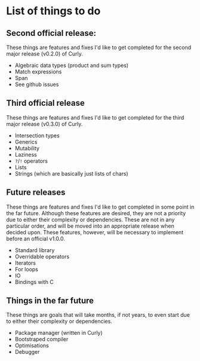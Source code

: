 # List of things to do
## Second official release:
These things are features and fixes I'd like to get completed for the second major release (v0.2.0) of Curly.
- Algebraic data types (product and sum types)
- Match expressions
- Span
- See github issues

## Third official release
These things are features and fixes I'd like to get completed for the third major release (v0.3.0) of Curly.
- Intersection types
- Generics
- Mutability
- Laziness
- `?`/`!` operators
- Lists
- Strings (which are basically just lists of chars)

## Future releases
These things are features and fixes I'd like to get completed in some point in the far future. Although these features are desired, they are not a priority due to either their complexity or dependencies. These are not in any particular order, and will be moved into an appropriate release when decided upon. These features, however, will be necessary to implement before an official v1.0.0.
- Standard library
- Overridable operators
- Iterators
- For loops
- IO
- Bindings with C

## Things in the far future
These things are goals that will take months, if not years, to even start due to either their complexity or dependencies.
- Package manager (written in Curly)
- Bootstraped compiler
- Optimisations
- Debugger

